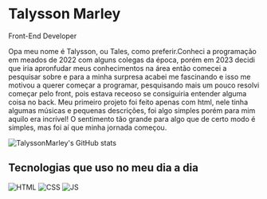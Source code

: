 # Talysson Marley
Front-End Developer

 Opa meu nome é Talysson, ou Tales, como preferir.Conheci a programação em meados de 2022
com alguns colegas da época, porém em 2023 decidi que iria apronfudar meus conhecimentos na área então comecei a pesquisar sobre e para a minha surpresa acabei me fascinando
e isso me motivou a querer começar a programar, pesquisando mais um pouco resolvi começar pelo front, pois estava receoso se consiguiria entender alguma coisa no back.
 Meu primeiro projeto foi feito apenas com html, nele tinha algumas músicas e pequenas descrições, foi algo simples porém para mim aquilo era incrível! O sentimento tão grande para algo
 que de certo modo é simples, mas foi aí que minha jornada começou.

![TalyssonMarley's GitHub stats](https://github-readme-stats.vercel.app/api?username=Talyssonmarley&show_icons=true&theme=dracula)

## Tecnologias que uso no meu dia a dia

![HTML](https://img.shields.io/badge/HTML5-E34F26?style=for-the-badge&logo=html5&logoColor=white)
![CSS](https://img.shields.io/badge/CSS3-1572B6?style=for-the-badge&logo=css3&logoColor=white)
![JS](https://img.shields.io/badge/JavaScript-F7DF1E?style=for-the-badge&logo=javascript&logoColor=black)
